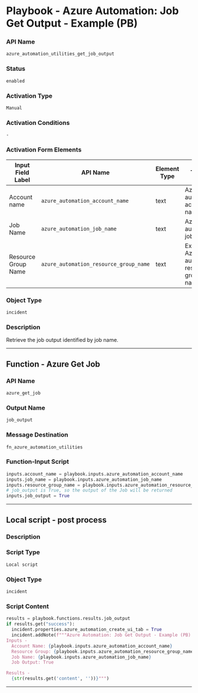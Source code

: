 <!--
    DO NOT MANUALLY EDIT THIS FILE
    THIS FILE IS AUTOMATICALLY GENERATED WITH resilient-sdk codegen
    Generated with resilient-sdk v51.0.0.1.486
-->

# Playbook - Azure Automation: Job Get Output - Example (PB)

### API Name
`azure_automation_utilities_get_job_output`

### Status
`enabled`

### Activation Type
`Manual`

### Activation Conditions
`-`

### Activation Form Elements
| Input Field Label | API Name | Element Type | Tooltip | Requirement |
| ----------------- | -------- | ------------ | ------- | ----------- |
| Account name | `azure_automation_account_name` | text | Azure automation account name | Always |
| Job Name | `azure_automation_job_name` | text | Azure automation job name | Always |
| Resource Group Name | `azure_automation_resource_group_name` | text | Existing Azure automation resource group name | Always |

### Object Type
`incident`

### Description
Retrieve the job output identified by job name.


---
## Function - Azure Get Job

### API Name
`azure_get_job`

### Output Name
`job_output`

### Message Destination
`fn_azure_automation_utilities`

### Function-Input Script
```python
inputs.account_name = playbook.inputs.azure_automation_account_name
inputs.job_name = playbook.inputs.azure_automation_job_name
inputs.resource_group_name = playbook.inputs.azure_automation_resource_group_name
# job_output is True, so the output of the Job will be returned
inputs.job_output = True
```

---

## Local script - post process

### Description


### Script Type
`Local script`

### Object Type
`incident`

### Script Content
```python
results = playbook.functions.results.job_output
if results.get("success"):
  incident.properties.azure_automation_create_ui_tab = True
  incident.addNote(f"""Azure Automation: Job Get Output - Example (PB)
Inputs -
  Account Name: {playbook.inputs.azure_automation_account_name}
  Resource Group: {playbook.inputs.azure_automation_resource_group_name}
  Job Name: {playbook.inputs.azure_automation_job_name}
  Job Output: True

Results -
  {str(results.get('content', ''))}""")
```

---

